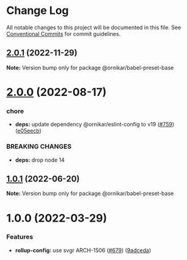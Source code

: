 # Change Log

All notable changes to this project will be documented in this file.
See [Conventional Commits](https://conventionalcommits.org) for commit guidelines.

## [2.0.1](https://github.com/ornikar/shared-configs/compare/@ornikar/babel-preset-base@2.0.0...@ornikar/babel-preset-base@2.0.1) (2022-11-29)

**Note:** Version bump only for package @ornikar/babel-preset-base





# [2.0.0](https://github.com/ornikar/shared-configs/compare/@ornikar/babel-preset-base@1.0.1...@ornikar/babel-preset-base@2.0.0) (2022-08-17)


### chore

* **deps:** update dependency @ornikar/eslint-config to v19 ([#759](https://github.com/ornikar/shared-configs/issues/759)) ([e05eecb](https://github.com/ornikar/shared-configs/commit/e05eecb898d047b44277ce4f65fc724831bb2ece))


### BREAKING CHANGES

* **deps:** drop node 14 





## [1.0.1](https://github.com/ornikar/shared-configs/compare/@ornikar/babel-preset-base@1.0.0...@ornikar/babel-preset-base@1.0.1) (2022-06-20)

**Note:** Version bump only for package @ornikar/babel-preset-base





# 1.0.0 (2022-03-29)


### Features

* **rollup-config:** use svgr ARCH-1506 ([#679](https://github.com/ornikar/shared-configs/issues/679)) ([9adceda](https://github.com/ornikar/shared-configs/commit/9adcedae3c277af26946d1d5a93dc169596f565e))
